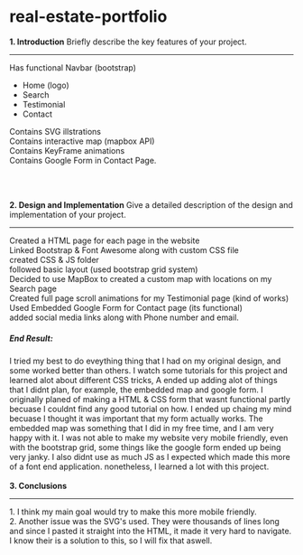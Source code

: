 # real-estate-portfolio


<strong> 1. Introduction</strong>
Briefly describe the key features of your project.
<hr>
Has functional Navbar (bootstrap)
<ul>
  <li>Home (logo)</li>
  <li>Search</li>
  <li>Testimonial</li>
  <li>Contact</li>
 </ul>
   
Contains SVG illstrations
 <br/>
Contains interactive map (mapbox API)
 <br/>
Contains KeyFrame animations
<br/>
Contains Google Form in Contact Page.

<br></br>

<strong>2. Design and Implementation</strong>
Give a detailed description of the design and implementation of your project. 
<hr>

Created a HTML page for each page in the website
<br/>
Linked Bootstrap & Font Awesome along with custom CSS file
<br/>
created CSS & JS folder
<br/>
followed basic layout (used bootstrap grid system)
<br/>
Decided to use MapBox to created a custom map with locations on my Search page
<br/>
Created full page scroll animations for my Testimonial page (kind of works)
<br/>
Used Embedded Google Form for Contact page (its functional)
<br/>
added social media links along with Phone number and email.

<h5>End Result:</h5>
I tried my best to do eveything thing that I had on my original design, and some worked better than others. I watch some tutorials for this project and learned alot about different CSS tricks, A ended up adding alot of things that I didnt plan, for example, the embedded map and google form. I originally planed of making a HTML & CSS form that wasnt functional partly becuase I couldnt find any good tutorial on how. I ended up chaing my mind becuase I thought it was important that my form actually works. The embedded map was something that I did in my free time, and I am very happy with it. I was not able to make my website very mobile friendly, even with the bootstrap grid, some things like the google form ended up being very janky. I also didnt use as much JS as I expected which made this more of a font end application. nonetheless, I learned a lot with this project.
<br></br>
<strong>3. Conclusions</strong>
<hr>
1. I think my main goal would try to make this more mobile friendly.
<br>
2. Another issue was the SVG's used. They were thousands of lines long and since I pasted it straight into the HTML, it made it very hard to navigate.
I know their is a solution to this, so I will fix that aswell.

